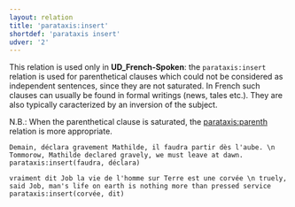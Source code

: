 ```yaml
---
layout: relation
title: 'parataxis:insert'
shortdef: 'parataxis insert'
udver: '2'
---
```


This relation is used only in **UD_French-Spoken**: the `parataxis:insert` relation is used for parenthetical clauses which could not be considered as independent sentences, since they are not saturated.
In French such clauses can usually be found in formal writings (news, tales etc.). They are also typically caracterized by an inversion of the subject.

N.B.: When the parenthetical clause is saturated, the [parataxis:parenth]() relation is more appropriate.

~~~ sdparse
Demain, déclara gravement Mathilde, il faudra partir dès l'aube. \n Tommorow, Mathilde declared gravely, we must leave at dawn.
parataxis:insert(faudra, déclara)
~~~

~~~ sdparse
vraiment dit Job la vie de l'homme sur Terre est une corvée \n truely, said Job, man's life on earth is nothing more than pressed service
parataxis:insert(corvée, dit)
~~~
<!-- Interlanguage links updated Út zář 29 20:32:01 CEST 2020 -->
